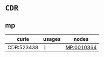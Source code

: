 # `CDR`

## mp

| curie      |   usages | nodes                                           |
|------------|----------|-------------------------------------------------|
| CDR:523438 |        1 | [MP:0010364](https://bioregistry.io/MP:0010364) |

